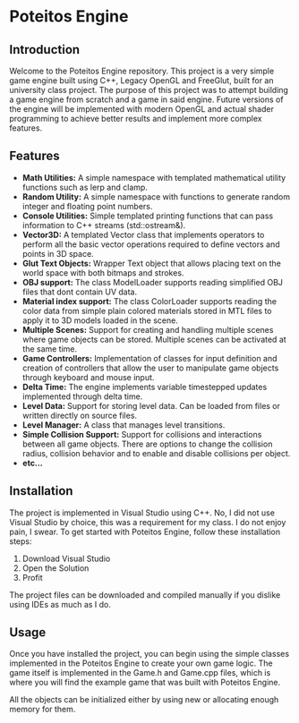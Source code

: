 # Poteitos Engine

## Introduction
Welcome to the Poteitos Engine repository.
This project is a very simple game engine built using C++, Legacy OpenGL and FreeGlut, built for an university class project.
The purpose of this project was to attempt building a game engine from scratch and a game in said engine.
Future versions of the engine will be implemented with modern OpenGL and actual shader programming to achieve better results and implement more complex features.

## Features
- **Math Utilities:** A simple namespace with templated mathematical utility functions such as lerp and clamp.
- **Random Utility:** A simple namespace with functions to generate random integer and floating point numbers.
- **Console Utilities:** Simple templated printing functions that can pass information to C++ streams (std::ostream&).
- **Vector3D:** A templated Vector class that implements operators to perform all the basic vector operations required to define vectors and points in 3D space.
- **Glut Text Objects:** Wrapper Text object that allows placing text on the world space with both bitmaps and strokes.
- **OBJ support:** The class ModelLoader supports reading simplified OBJ files that dont contain UV data.
- **Material index support:** The class ColorLoader supports reading the color data from simple plain colored materials stored in MTL files to apply it to 3D models loaded in the scene.
- **Multiple Scenes:** Support for creating and handling multiple scenes where game objects can be stored. Multiple scenes can be activated at the same time.
- **Game Controllers:** Implementation of classes for input definition and creation of controllers that allow the user to manipulate game objects through keyboard and mouse input.
- **Delta Time:** The engine implements variable timestepped updates implemented through delta time.
- **Level Data:** Support for storing level data. Can be loaded from files or written directly on source files.
- **Level Manager:** A class that manages level transitions.
- **Simple Collision Support:** Support for collisions and interactions between all game objects. There are options to change the collision radius, collision behavior and to enable and disable collisions per object.
- **etc...**

## Installation
The project is implemented in Visual Studio using C++. No, I did not use Visual Studio by choice, this was a requirement for my class. I do not enjoy pain, I swear.
To get started with Poteitos Engine, follow these installation steps:

1. Download Visual Studio
2. Open the Solution
3. Profit

The project files can be downloaded and compiled manually if you dislike using IDEs as much as I do.

## Usage
Once you have installed the project, you can begin using the simple classes implemented in the Poteitos Engine to create your own game logic.
The game itself is implemented in the Game.h and Game.cpp files, which is where you will find the example game that was built with Poteitos Engine.

All the objects can be initialized either by using new or allocating enough memory for them.
